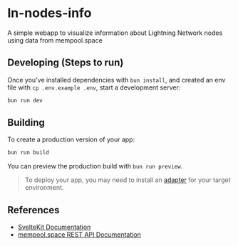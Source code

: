 # ln-nodes-info

A simple webapp to visualize information about Lightning Network nodes using data from mempool.space

## Developing (Steps to run)

Once you've installed dependencies with `bun install`, and created an env file with
`cp .env.example .env`, start a development server:

```bash
bun run dev
```

## Building

To create a production version of your app:

```bash
bun run build
```

You can preview the production build with `bun run preview`.

> To deploy your app, you may need to install an [adapter](https://svelte.dev/docs/kit/adapters) for your target environment.

## References

- [SvelteKit Documentation](https://svelte.dev/docs/kit/introduction)
- [mempool.space REST API Documentation](https://mempool.space/docs/api/rest)
